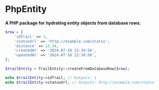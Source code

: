 # PhpEntity

**A PHP package for hydrating entity objects from database rows.**

```php
$row = [
    'idTrail' => 1,
    'statusUrl' => 'http://example.com/status',
    'distance' => 12.34,
    'createdAt' => '2024-07-18 12:34:56',
    'updatedAt' => '2024-07-18 12:34:56',
];

$trailEntity = TrailEntity::createFromDatabaseRow($row);

echo $trailEntity->idTrail; // Outputs: 1
echo $trailEntity->statusUrl; // Outputs: http://example.com/status
```
